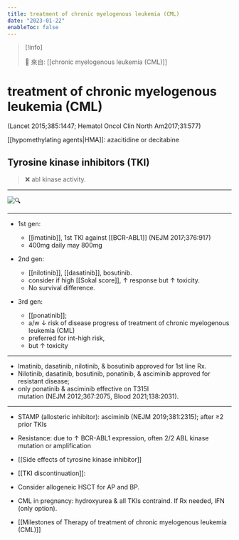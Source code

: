 ```yaml
---
title: treatment of chronic myelogenous leukemia (CML)
date: "2023-01-22"
enableToc: false
---
```


> [!info]
>
> 🌱 來自: [[chronic myelogenous leukemia (CML)]]


# treatment of chronic myelogenous leukemia (CML) 

(Lancet 2015;385:1447; Hematol Oncol Clin North Am2017;31:577)

[[hypomethylating agents|HMA]]: azacitidine or decitabine

## Tyrosine kinase inhibitors (TKI)

> ❌ abl kinase activity.

---

![🔍](https://i.imgur.com/JAWSrLm.png)

---

* 1st gen:
	* [[imatinib]], 1st TKI against [[BCR-ABL1]] (NEJM 2017;376:917)
	* 400mg daily may 800mg

* 2nd gen:
	* [[nilotinib]],  [[dasatinib]],  bosutinib.
	* consider if high [[Sokal score]], ↑ response but ↑ toxicity.
	* No survival difference.

* 3rd gen:
	* [[ponatinib]];
	* a/w ↓ risk of disease progress of treatment of chronic myelogenous leukemia (CML)
	* preferred for int-high risk,
	* but ↑ toxicity

---

* Imatinib, dasatinib, nilotinib, & bosutinib approved for 1st line Rx.
* Nilotinib, dasatinib, bosutinib, ponatinib, & asciminib approved for resistant disease;
* only ponatinib & asciminib effective on T315I mutation (NEJM 2012;367:2075, Blood 2021;138:2031).

---

* STAMP (allosteric inhibitor): asciminib (NEJM 2019;381:2315); after ≥2 prior TKIs

* Resistance: due to ↑ BCR-ABL1 expression, often 2/2 ABL kinase mutation or amplification

* [[Side effects of tyrosine kinase inhibitor]]

* [[TKI discontinuation]]:

* Consider allogeneic HSCT for AP and BP.

* CML in pregnancy: hydroxyurea & all TKIs contraind. If Rx needed, IFN (only option).

* [[Milestones of Therapy of treatment of chronic myelogenous leukemia (CML)]]

